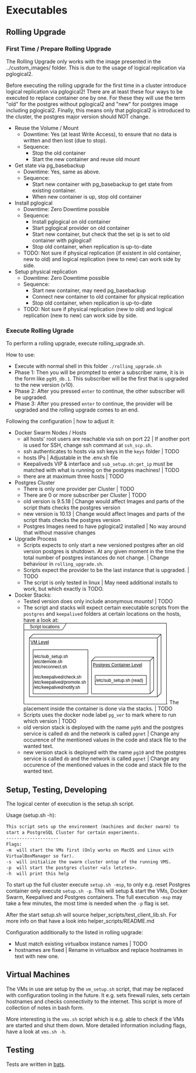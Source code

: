 # Executables

## Rolling Upgrade

### First Time / Prepare Rolling Upgrade 
The Rolling Upgrade only works with the image presented in the ../custom_images/ folder.
This is due to the usage of logical replication via pglogical2. 

Before executing the rolling upgrade for the first time in a cluster introduce logical replication via pglogical2! There are at least these four ways to be executed to replace container one by one. For these they will use the term "old" for the postgres without pglogical2 and "new" for postgres image including pglogical2. Finally, this means only that pglogical2 is introduced to the cluster, the postgres major version should NOT change.
- Reuse the Volume / Mount
    - Downtime: Yes (at least Write Access), to ensure that no data is written and then lost (due to stop).
    - Sequence:
        - Stop the old container
        - Start the new container and reuse old mount
- Get state via pg_basebackup
    - Downtime: Yes, same as above.
    - Sequence: 
        - Start new container with pg_basebackup to get state from existing container.
        - When new container is up, stop old container
- Install pglogical
    - Downtime: Zero Downtime possible
    - Sequence:
        - Install pglogical on old container
        - Start pglogical provider on old container
        - Start new container, but check that the set ip is set to old container with pglogical!
        - Stop old container, when replication is up-to-date
    - TODO: Not sure if physical replication (if existent in old container, new to old) and logical replication (new to new) can work side by side.
- Setup physical replication
    - Downtime: Zero Downtime possible
    - Sequence:
        - Start new container, may need pg_basebackup
        - Connect new container to old container for physical replication
        - Stop old container, when replication is up-to-date
    - TODO: Not sure if physical replication (new to old) and logical replication (new to new) can work side by side.

### Execute Rolling Ugrade
To perform a rolling upgrade, execute rolling_upgrade.sh.

How to use:
- Execute with normal shell in this folder `./rolling_upgrade.sh`
- Phase 1: Then you will be prompted to enter a subscriber name, it is in the form like `pg95_db.1`. This subscriber will be the first that is upgraded to the new version (v10).
- Phase 2: After you pressed `enter` to continue, the other subscriber will be upgraded.
- Phase 3: After you pressed `enter` to continue, the provider will be upgraded and the rolling upgrade comes to an end.

Following the configuration | how to adjust it:
- Docker Swarm Nodes / Hosts
    - all hosts' root users are reachable via ssh on port 22 | If another port is used for SSH, change ssh command at `ssh_scp.sh`.
    - ssh authenticates to hosts via ssh keys in the `keys` folder | TODO
    - hosts IPs | Adjustable in the .env.sh file
    - Keepaliveds VIP & interface and `sub_setup.sh:get_ip` must be matched with what is running on the postgres machines! | TODO
    - there are at maximum three hosts | TODO
- Postgres Cluster
    - There is only one provider per Cluster | TODO
    - There are 0 or more subscriber per Cluster | TODO
    - old version is 9.5.18 | Change would affect Images and parts of the script thats checks the postgres version
    - new version is 10.13 | Change would affect Images and parts of the script thats checks the postgres version
    - Postgres Images need to have pglogical2 installed | No way around that without massive changes
- Upgrade Process
    - Scripts expects to only start a new versioned postgres after an old version postgres is shutdown. At any given moment in the time the total number of postgres instances do not change. | Change behaviour in `rolling_upgrade.sh`.
    - Scripts expect the provider to be the last instance that is upgraded. | TODO
    - The script is only tested in linux | May need additional installs to work, but which exactly is TODO.
- Docker Stacks:
    - Tested version does only include anonymous mounts! | TODO
    - The script and stacks will expect certain executable scripts from the `postgres` and `keepalived` folders at certain locations on the hosts, have a look at: ![Placement](./script_location.png). The placement inside the container is done via the stacks. | TODO
    - Scripts uses the docker node label `pg_ver` to mark where to run which version | TODO
    - old version stack is deployed with the name `pg95` and the postgres service is called `db` and the network is called `pgnet` | Change any occurence of the mentioned values in the code and stack file to the wanted text.
    - new version stack is deployed with the name `pg10` and the postgres service is called `db` and the network is called `pgnet` | Change any occurence of the mentioned values in the code and stack file to the wanted text.

## Setup, Testing, Developing

The logical center of execution is the setup.sh script.

Usage (setup.sh -h):
```
This script sets up the environment (machines and docker swarm) to start a PostgreSQL Cluster for certain experiments.
--------------------
Flags:
-m  will start the VMs first (Only works on MacOS and Linux with VirtualBoxManager so far).
-s  will initialize the swarm cluster ontop of the running VMS.
-p  will start the postgres cluster <als letztes>.
-h  will print this help
```

To start up the full cluster execute `setup.sh -msp`, to only e.g. reset Postgres container only execute `setup.sh -p`. This will setup & start the VMs, Docker Swarm, Keepalived and Postgres containers. The full execution `-msp` may take a few minutes, the most time is needed when the `-p` flag is set.

After the start setup.sh will source helper_scripts/test_client_lib.sh. For more info on that have a look into helper_scripts/README.md

Configuration additionally to the listed in rolling upgrade:
- Must match existing virtualbox instance names | TODO
- hostnames are fixed | Rename in virtualbox and replace hostnames in text with new one.

## Virtual Machines

The VMs in use are setup by the `vm_setup.sh` script, that may be replaced with configuration tooling in the future. It e.g. sets firewall rules, sets certain hostnames and checks connectivity to the internet. This script is more of collection of notes in bash form. 

More interesting is the `vms.sh` script which is e.g. able to check if the VMs are started and shut them down. More detailed information including flags, have a look at `vms.sh -h`.

## Testing

Tests are written in [bats](https://github.com/sstephenson/bats).
